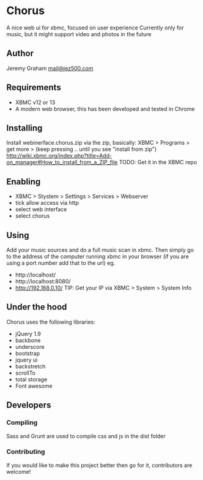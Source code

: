 # Chorus
A nice web ui for xbmc, focused on user experience
Currently only for music, but it might support video and photos in the future

## Author
Jeremy Graham
mail@jez500.com

## Requirements
- XBMC v12 or 13
- A modern web browser, this has been developed and tested in Chrome

## Installing
Install webinerface.chorus.zip via the zip, basically:
XBMC > Programs > get more > (keep pressing .. until you see "install from zip")
http://wiki.xbmc.org/index.php?title=Add-on_manager#How_to_install_from_a_ZIP_file
TODO: Get it in the XBMC repo

## Enabling
- XBMC > Stystem > Settings > Services > Webserver
- tick allow access via http
- select web interface
- select chorus

## Using
Add your music sources and do a full music scan in xbmc.
Then simply go to the address of the computer running xbmc in your browser
(if you are using a port number add that to the url)
eg.
- http://localhost/
- http://localhost:8080/
- http://192.168.0.10/
TIP: Get your IP via XBMC > System > System Info

## Under the hood
Chorus uses the following libraries:

- jQuery 1.9
- backbone
- underscore
- bootstrap
- jquery ui
- backstretch
- scrollTo
- total storage
- Font awesome

## Developers

### Compiling
Sass and Grunt are used to compile css and js in the dist folder

### Contributing
If you would like to make this project better then go for it, contributors are welcome!



